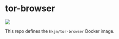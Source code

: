 # tor-browser

[![](https://badge.imagelayers.io/hkjn/tor-browser:latest.svg)](https://imagelayers.io/?images=hkjn/tor-browser:latest 'Get your own badge on imagelayers.io')

This repo defines the `hkjn/tor-browser` Docker image.